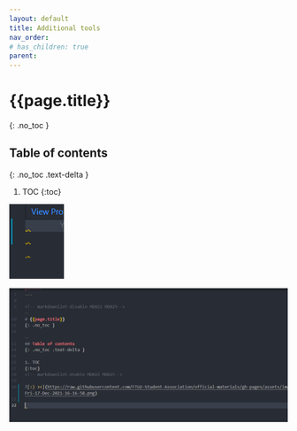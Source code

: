 ```yaml
---
layout: default
title: Additional tools
nav_order: 
# has_children: true
parent: 
---
```


<!-- markdownlint-disable MD022 MD025-->
# {{page.title}}
{: .no_toc }

## Table of contents
{: .no_toc .text-delta }

1. TOC
{:toc}
<!-- markdownlint-enable MD022 MD025-->

![:) ><](https://raw.githubusercontent.com/FTU2-Student-Association/official-materials/gh-pages/assets/images/additional/Fri-17-Dec-2021-16-16-58.png)

![><](https://raw.githubusercontent.com/FTU2-Student-Association/official-materials/gh-pages/assets/images/additional/Fri-17-Dec-2021-16-24-25.png)
